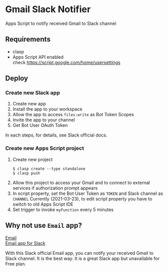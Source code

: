 # Gmail Slack Notifier

Apps Script to notify received Gmail to Slack channel

## Requirements

- clasp
- Apps Script API enabled \
  check https://script.google.com/home/usersettings

## Deploy

### Create new Slack app

1. Create new app
1. Install the app to your workspace
1. Allow the app to access `files:write` as Bot Token Scopes
1. Invite the app to your channel
1. Get Bot User OAuth Token

In each steps, for details, see Slack official docs.

### Create new Apps Script project

1. Create new project
   ```
   $ clasp create --type standalone
   $ clasp push
   ```
1. Allow this project to access your Gmail and to connect to external services if authorization prompt appears
1. In script property, set the Bot User Token as `TOKEN` and Slack channel as `CHANNEL`
   Currently (2021-03-23), to edit script property you have to switch to old Apps Script IDE
1. Set trigger to invoke `myFunction` every 5 minutes

## Why not use `Email` app?

[Email](https://slack.com/apps/A0F81496D-email) \
[Email app for Slack](https://slack.com/help/articles/360052463294-Email-app-for-Slack)

With this Slack official Email app, you can notify your received Gmail to Slack channel.
It is the best way.
It is a great Slack app but unavailable for Free plan.